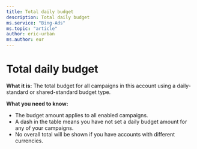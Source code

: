 ```yaml
---
title: Total daily budget
description: Total daily budget
ms.service: "Bing-Ads"
ms.topic: "article"
author: eric-urban
ms.author: eur
---
```


# Total daily budget

**What it is:**     The total budget for all campaigns in this account using a daily-standard or shared-standard budget type.

**What you need to know:**

- The budget amount applies to all enabled campaigns.
- A dash in the table means you have not set a daily budget amount for any of your campaigns.
- No overall total will be shown if you have accounts with different currencies.


